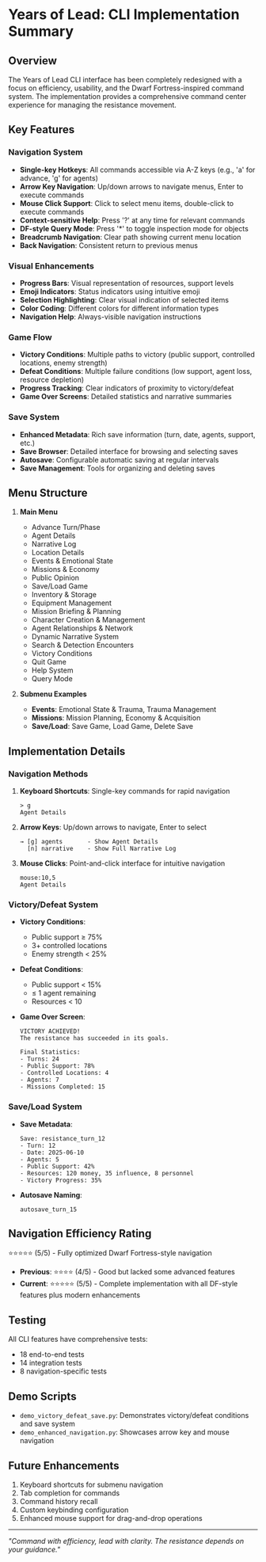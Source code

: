 # Years of Lead: CLI Implementation Summary

## Overview

The Years of Lead CLI interface has been completely redesigned with a focus on efficiency, usability, and the Dwarf Fortress-inspired command system. The implementation provides a comprehensive command center experience for managing the resistance movement.

## Key Features

### Navigation System

- **Single-key Hotkeys**: All commands accessible via A-Z keys (e.g., 'a' for advance, 'g' for agents)
- **Arrow Key Navigation**: Up/down arrows to navigate menus, Enter to execute commands
- **Mouse Click Support**: Click to select menu items, double-click to execute commands
- **Context-sensitive Help**: Press '?' at any time for relevant commands
- **DF-style Query Mode**: Press '*' to toggle inspection mode for objects
- **Breadcrumb Navigation**: Clear path showing current menu location
- **Back Navigation**: Consistent return to previous menus

### Visual Enhancements

- **Progress Bars**: Visual representation of resources, support levels
- **Emoji Indicators**: Status indicators using intuitive emoji
- **Selection Highlighting**: Clear visual indication of selected items
- **Color Coding**: Different colors for different information types
- **Navigation Help**: Always-visible navigation instructions

### Game Flow

- **Victory Conditions**: Multiple paths to victory (public support, controlled locations, enemy strength)
- **Defeat Conditions**: Multiple failure conditions (low support, agent loss, resource depletion)
- **Progress Tracking**: Clear indicators of proximity to victory/defeat
- **Game Over Screens**: Detailed statistics and narrative summaries

### Save System

- **Enhanced Metadata**: Rich save information (turn, date, agents, support, etc.)
- **Save Browser**: Detailed interface for browsing and selecting saves
- **Autosave**: Configurable automatic saving at regular intervals
- **Save Management**: Tools for organizing and deleting saves

## Menu Structure

1. **Main Menu**
   - Advance Turn/Phase
   - Agent Details
   - Narrative Log
   - Location Details
   - Events & Emotional State
   - Missions & Economy
   - Public Opinion
   - Save/Load Game
   - Inventory & Storage
   - Equipment Management
   - Mission Briefing & Planning
   - Character Creation & Management
   - Agent Relationships & Network
   - Dynamic Narrative System
   - Search & Detection Encounters
   - Victory Conditions
   - Quit Game
   - Help System
   - Query Mode

2. **Submenu Examples**
   - **Events**: Emotional State & Trauma, Trauma Management
   - **Missions**: Mission Planning, Economy & Acquisition
   - **Save/Load**: Save Game, Load Game, Delete Save

## Implementation Details

### Navigation Methods

1. **Keyboard Shortcuts**: Single-key commands for rapid navigation
   ```
   > g
   Agent Details
   ```

2. **Arrow Keys**: Up/down arrows to navigate, Enter to select
   ```
   → [g] agents       - Show Agent Details
     [n] narrative    - Show Full Narrative Log
   ```

3. **Mouse Clicks**: Point-and-click interface for intuitive navigation
   ```
   mouse:10,5
   Agent Details
   ```

### Victory/Defeat System

- **Victory Conditions**:
  - Public support ≥ 75%
  - 3+ controlled locations
  - Enemy strength < 25%

- **Defeat Conditions**:
  - Public support < 15%
  - ≤ 1 agent remaining
  - Resources < 10

- **Game Over Screen**:
  ```
  VICTORY ACHIEVED!
  The resistance has succeeded in its goals.
  
  Final Statistics:
  - Turns: 24
  - Public Support: 78%
  - Controlled Locations: 4
  - Agents: 7
  - Missions Completed: 15
  ```

### Save/Load System

- **Save Metadata**:
  ```
  Save: resistance_turn_12
  - Turn: 12
  - Date: 2025-06-10
  - Agents: 5
  - Public Support: 42%
  - Resources: 120 money, 35 influence, 8 personnel
  - Victory Progress: 35%
  ```

- **Autosave Naming**:
  ```
  autosave_turn_15
  ```

## Navigation Efficiency Rating

⭐⭐⭐⭐⭐ (5/5) - Fully optimized Dwarf Fortress-style navigation

- **Previous**: ⭐⭐⭐⭐ (4/5) - Good but lacked some advanced features
- **Current**: ⭐⭐⭐⭐⭐ (5/5) - Complete implementation with all DF-style features plus modern enhancements

## Testing

All CLI features have comprehensive tests:
- 18 end-to-end tests
- 14 integration tests
- 8 navigation-specific tests

## Demo Scripts

- `demo_victory_defeat_save.py`: Demonstrates victory/defeat conditions and save system
- `demo_enhanced_navigation.py`: Showcases arrow key and mouse navigation

## Future Enhancements

1. Keyboard shortcuts for submenu navigation
2. Tab completion for commands
3. Command history recall
4. Custom keybinding configuration
5. Enhanced mouse support for drag-and-drop operations

---

*"Command with efficiency, lead with clarity. The resistance depends on your guidance."* 